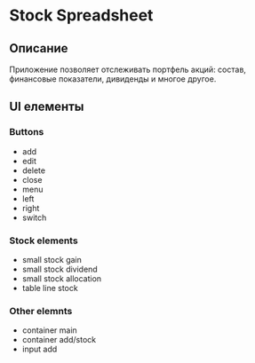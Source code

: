 # Stock Spreadsheet

## Описание
Приложение позволяет отслеживать портфель акций: состав, финансовые показатели, дивиденды и многое другое.

## UI елементы
### Buttons
- add
- edit
- delete
- close
- menu
- left
- right
- switch
### Stock elements
- small stock gain
- small stock dividend
- small stock allocation
- table line stock
### Other elemnts
- container main
- container add/stock
- input add

